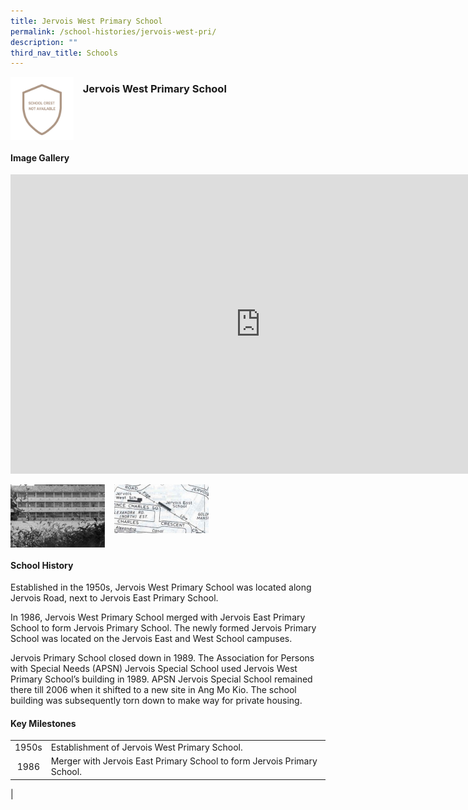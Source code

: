```yaml
---
title: Jervois West Primary School
permalink: /school-histories/jervois-west-pri/
description: ""
third_nav_title: Schools
---
```

<img align="left" style="width:20%;margin-right:15px;" src="/images/jervoiswest1.png">

### **Jervois West Primary School**

<br clear="left">

#### **Image Gallery**
<iframe src="https://docs.google.com/presentation/d/e/2PACX-1vRpURrqsuo6ZHkKYSyXmHsRh8FQPC5ID5fq6P4Md9L7hgqPkjYGShPow71cSWbDNHrR8oipYO4o26wc/embed?start=false&amp;loop=true&amp;delayms=5000" frameborder="0" width="800" height="479" allowfullscreen="true"></iframe>

<p><a href="/images/jervoiswest2.jpg">  
<img align="left" style="width:30%;margin-right:15px;" src="/images/jervoiswest2.jpg">
</a></p>

<p><a href="/images/jervoiswest3.jpg">  
<img align="left" style="width:30%;margin-right:15px;" src="/images/jervoiswest3.jpg">
</a></p>

<br clear="left">

#### **School History**
Established in the 1950s, Jervois West Primary School was located along Jervois Road, next to Jervois East Primary School.  
  
In 1986, Jervois West Primary School merged with Jervois East Primary School to form Jervois Primary School. The newly formed Jervois Primary School was located on the Jervois East and West School campuses.  
  
Jervois Primary School closed down in 1989. The Association for Persons with Special Needs (APSN) Jervois Special School used Jervois West Primary School’s building in 1989. APSN Jervois Special School remained there till 2006 when it shifted to a new site in Ang Mo Kio. The school building was subsequently torn down to make way for private housing.

#### **Key Milestones**

|  |  |
|:---:|---|
| 1950s | Establishment of Jervois West Primary School. |
| 1986 | Merger with Jervois East Primary School to form Jervois Primary School. |
|